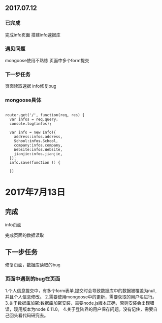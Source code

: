 ## 2017.07.12
### 已完成  
完成info页面
搭建info速据库
### 遇见问题

mongoose使用不熟练
页面中多个form提交
### 下一步任务  
页面读取速据
info修复bug

### mongoose具体

```

router.get('/', function(req, res) {
  var infos = req.query;
  console.log(infos);

  var info = new Info({
    address:infos.address,
    School:infos.School,
    company:infos.company,
    Website:infos.Website,
    jianjie:infos.jianjie,
  });
  info.save(function () {

  })

```

# 2017年7月13日
## 完成
info页面

完成页面的数据读取

## 下一步任务

修复页面，数据库读取的bug

### 页面中遇到的bug在页面
1.个人信息提交中，有多个form表单,提交时会导致数据库中的数据被覆盖为null,并且个人信息修改。
2.需要使用mongoose中的更新，需要获取的用户名进行。
3.关于数据库加密:数据库加密安装，需要node.js版本正确，否则安装会出现错误，现用版本为node 6.11.0。
4.关于登陆界的用户保存问题。没有记住，需要自己回头看代码研究去。

